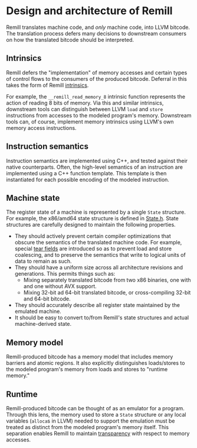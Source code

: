 # Design and architecture of Remill

Remill translates machine code, and *only* machine code, into LLVM bitcode. The translation process defers many decisions to downstream consumers on how the translated bitcode should be interpreted.

## Intrinsics

Remill defers the "implementation" of memory accesses and certain types of control flows to the consumers of the produced bitcode. Deferral in this takes the form of Remill [intrinsics](https://github.com/trailofbits/remill/blob/master/remill/Arch/Runtime/Intrinsics.h).

For example, the `__remill_read_memory_8` intrinsic function represents the action of reading 8 bits of memory. Via this and similar intrinsics, downstream tools can distinguish between LLVM `load` and `store` instructions from accesses to the modeled program's memory. Downstream tools can, of course, implement memory intrinsics using LLVM's own memory access instructions.

## Instruction semantics

Instruction semantics are implemented using C++, and tested against their native counterparts. Often, the high-level semantics of an instruction are implemented using a C++ function template. This template is then instantiated for each possible encoding of the modeled instruction.

## Machine state

The register state of a machine is represented by a single `State` structure. For example, the x86/amd64 state structure is defined in [State.h](https://github.com/trailofbits/remill/blob/master/remill/Arch/X86/Runtime/State.h). State structures are carefully designed to maintain the following properties.

- They should actively prevent certain compiler optimizations that obscure the semantics of the translated machine code. For example, special [tear fields](https://github.com/trailofbits/remill/blob/master/remill/Arch/X86/Runtime/State.h#L327) are introduced so as to prevent load and store coalescing, and to preserve the semantics that write to logical units of data to remain as such.
- They should have a uniform size across all architecture revisions and generations. This permits things such as:
     - Mixing separately translated bitcode from two x86 binaries, one with and
         one without AVX support.
     - Mixing 32-bit ad 64-bit translated bitcode, or cross-compiling 32-bit and
         64-bit bitcode.
- They should accurately describe all register state maintained by the emulated machine.
- It should be easy to convert to/from Remill's state structures and actual machine-derived state.

## Memory model

Remill-produced bitcode has a memory model that includes memory barriers and atomic regions. It also explicitly distinguishes loads/stores to the modeled program's memory from loads and stores to "runtime memory."

## Runtime

Remill-produced bitcode can be thought of as an emulator for a program. Through this lens, the memory used to store a `State` structure or any local variables (`alloca`s in LLVM) needed to support the emulation must be treated as distinct from the modeled program's memory itself. This separation enables Remill to maintain [transparency](http://www.burningcutlery.com/derek/docs/transparency-VEE12.pdf) with respect to memory accesses.

